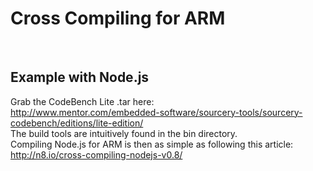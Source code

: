 # Cross Compiling for ARM
<br />

## __Example with Node.js__

Grab the CodeBench Lite .tar here:  
http://www.mentor.com/embedded-software/sourcery-tools/sourcery-codebench/editions/lite-edition/  
The build tools are intuitively found in the bin directory.  
Compiling Node.js for ARM is then as simple as following this article:
http://n8.io/cross-compiling-nodejs-v0.8/
